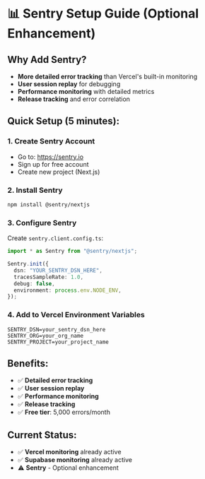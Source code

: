 # 📊 Sentry Setup Guide (Optional Enhancement)

## Why Add Sentry?
- **More detailed error tracking** than Vercel's built-in monitoring
- **User session replay** for debugging
- **Performance monitoring** with detailed metrics
- **Release tracking** and error correlation

## Quick Setup (5 minutes):

### 1. Create Sentry Account
- Go to: https://sentry.io
- Sign up for free account
- Create new project (Next.js)

### 2. Install Sentry
```bash
npm install @sentry/nextjs
```

### 3. Configure Sentry
Create `sentry.client.config.ts`:
```typescript
import * as Sentry from "@sentry/nextjs";

Sentry.init({
  dsn: "YOUR_SENTRY_DSN_HERE",
  tracesSampleRate: 1.0,
  debug: false,
  environment: process.env.NODE_ENV,
});
```

### 4. Add to Vercel Environment Variables
```
SENTRY_DSN=your_sentry_dsn_here
SENTRY_ORG=your_org_name
SENTRY_PROJECT=your_project_name
```

## Benefits:
- ✅ **Detailed error tracking**
- ✅ **User session replay**
- ✅ **Performance monitoring**
- ✅ **Release tracking**
- ✅ **Free tier**: 5,000 errors/month

## Current Status:
- ✅ **Vercel monitoring** already active
- ✅ **Supabase monitoring** already active
- ⚠️ **Sentry** - Optional enhancement

